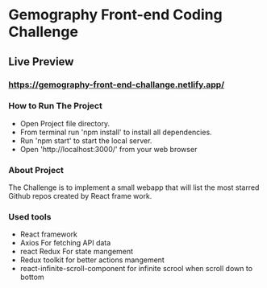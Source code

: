 # Gemography Front-end Coding Challenge

## Live Preview

### https://gemography-front-end-challange.netlify.app/

### How to Run The Project

- Open Project file directory.
- From terminal run 'npm install' to install all dependencies.
- Run 'npm start' to start the local server.
- Open 'http://localhost:3000/' from your web browser

### About Project

The Challenge is to implement a small webapp that will list the most starred Github repos created by React frame work.

### Used tools

- React framework
- Axios
  For fetching API data
- react Redux
  For state mangement
- Redux toolkit
  for better actions mangement
- react-infinite-scroll-component
  for infinite scrool when scroll down to bottom
